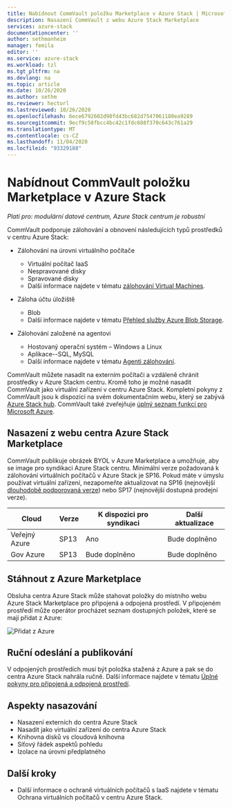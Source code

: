 ```yaml
---
title: Nabídnout CommVault položku Marketplace v Azure Stack | Microsoft Docs
description: Nasazení CommVault z webu Azure Stack Marketplace
services: azure-stack
documentationcenter: ''
author: sethmanheim
manager: femila
editor: ''
ms.service: azure-stack
ms.workload: tzl
ms.tgt_pltfrm: na
ms.devlang: na
ms.topic: article
ms.date: 10/26/2020
ms.author: sethm
ms.reviewer: hectorl
ms.lastreviewed: 10/26/2020
ms.openlocfilehash: 6ece6792602d90fd43bc682d7547061180ea9289
ms.sourcegitcommit: 9ecf9c58fbcc4bc42c1fdc688f370c643c761a29
ms.translationtype: MT
ms.contentlocale: cs-CZ
ms.lasthandoff: 11/04/2020
ms.locfileid: "93329188"
---
```

# <a name="offer-commvault-marketplace-item-in-azure-stack"></a>Nabídnout CommVault položku Marketplace v Azure Stack

*Platí pro: modulární datové centrum, Azure Stack centrum je robustní*

CommVault podporuje zálohování a obnovení následujících typů prostředků v centru Azure Stack:

- Zálohování na úrovni virtuálního počítače
  - Virtuální počítač IaaS
  - Nespravované disky
  - Spravované disky
  - Další informace najdete v tématu [zálohování Virtual Machines](https://documentation.commvault.com/commvault/v11/article?p=86503.htm).

- Záloha účtu úložiště
  - Blob
  - Další informace najdete v tématu [Přehled služby Azure Blob Storage](https://documentation.commvault.com/commvault/v11/article?p=30063.htm).

- Zálohování založené na agentovi
  - Hostovaný operační systém – Windows a Linux
  - Aplikace--SQL, MySQL
  - Další informace najdete v tématu [Agenti zálohování](https://documentation.commvault.com/commvault/v11/article?p=14333.htm).

CommVault můžete nasadit na externím počítači a vzdáleně chránit prostředky v Azure Stackm centru. Kromě toho je možné nasadit CommVault jako virtuální zařízení v centru Azure Stack. Kompletní pokyny z CommVault jsou k dispozici na svém dokumentačním webu, který se zabývá [Azure Stack hub](https://documentation.commvault.com/commvault/v11/article?p=86486.htm). CommVault také zveřejňuje [úplný seznam funkcí pro Microsoft Azure](https://documentation.commvault.com/commvault/v11/article?p=109795_1.htm).

## <a name="deploy-from-azure-stack-hub-marketplace"></a>Nasazení z webu centra Azure Stack Marketplace

CommVault publikuje obrázek BYOL v Azure Marketplace a umožňuje, aby se image pro syndikaci Azure Stack centru. Minimální verze požadovaná k zálohování virtuálních počítačů v Azure Stack je SP16. Pokud máte v úmyslu používat virtuální zařízení, nezapomeňte aktualizovat na SP16 (nejnovější [dlouhodobě podporovaná verze](https://documentation.commvault.com/commvault/v11/article?p=2617.htm)) nebo SP17 (nejnovější dostupná prodejní verze).

| Cloud        | Verze | K dispozici pro syndikaci | Další aktualizace |
|--------------|---------|---------------------------|-------------|
| Veřejný Azure | SP13    | Ano                       | Bude doplněno         |
| Gov Azure    | SP13    | Bude doplněno                       | Bude doplněno         |

## <a name="download-from-azure-marketplace"></a>Stáhnout z Azure Marketplace

Obsluha centra Azure Stack může stahovat položky do místního webu Azure Stack Marketplace pro připojená a odpojená prostředí. V připojeném prostředí může operátor procházet seznam dostupných položek, které se mají přidat z Azure:

![Přidat z Azure](media/azure-stack-commvault-offer-tzl/add-from-azure.png)

## <a name="upload-and-publish-manually"></a>Ruční odeslání a publikování

V odpojených prostředích musí být položka stažená z Azure a pak se do centra Azure Stack nahrála ručně. Další informace najdete v tématu [Úplné pokyny pro připojená a odpojená prostředí](../../operator/azure-stack-download-azure-marketplace-item.md).

## <a name="deployment-considerations"></a>Aspekty nasazování

- Nasazení externích do centra Azure Stack
- Nasadit jako virtuální zařízení do centra Azure Stack
- Knihovna disků vs cloudová knihovna
- Síťový řádek aspektů pohledu
- Izolace na úrovni předplatného

## <a name="next-steps"></a>Další kroky

- Další informace o ochraně virtuálních počítačů s IaaS najdete v tématu Ochrana virtuálních počítačů v centru Azure Stack.
